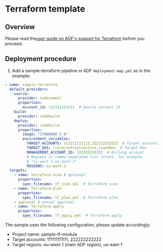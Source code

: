 # Terraform template

## Overview

Please read the[user guide on ADF's support for
Terraform](../docs/user-guide.md#terraform-pipeline) before you proceed.

## Deployment procedure

1. Add a sample-terraform pipeline in ADF `deployment-map.yml` as in the
example:

```yaml
- name: sample-terraform
  default_providers:
    source:
      provider: codecommit
      properties:
        account_id: 111111111111  # Source account id
    build:
      provider: codebuild
    deploy:
      provider: codebuild
      properties:
        image: "STANDARD_5_0"
        environment_variables:
          TARGET_ACCOUNTS: 111111111111,222222222222  # Target accounts
          TARGET_OUS: /core/infrastructure,/sandbox  # Target OUs
          MANAGEMENT_ACCOUNT_ID: 333333333333  # Billing account
          # Regions in comma-separated list format, for example
          # "eu-west-1,us-east-1"
          REGIONS: eu-west-1
  targets:
    - name: terraform-scan # optional
      properties:
        spec_filename: tf_scan.yml  # Terraform scan
    - name: terraform-plan
      properties:
        spec_filename: tf_plan.yml  # Terraform plan
    - approval # manual approval
    - name: terraform-apply
      properties:
        spec_filename: tf_apply.yml  # Terraform apply
```

The sample uses the following configuration, please update accordingly:

- Project name: sample-tf-module
- Target accounts: 111111111111, 222222222222
- Target regions: eu-west-1 (main ADF region), us-east-1
